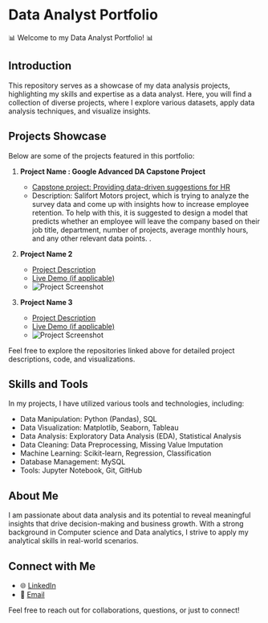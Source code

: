# Data Analyst Portfolio

📊 Welcome to my Data Analyst Portfolio! 📊

## Introduction

This repository serves as a showcase of my data analysis projects, highlighting my skills and expertise as a data analyst. Here, you will find a collection of diverse projects, where I explore various datasets, apply data analysis techniques, and visualize insights.

## Projects Showcase

Below are some of the projects featured in this portfolio:

1. **Project Name : Google Advanced DA Capstone Project**
   - [Capstone project: Providing data-driven suggestions for HR](https://github.com/Nebiyu-Abrie/Google-Advance-DA-Portfolio-Project----Salifort-Motors)
   - Description: Salifort Motors project, which is trying to analyze the survey data and come up with insights how to increase employee retention. To help with this, it is    suggested to design a model that predicts whether an employee will leave the company based on their job title, department, number of projects, average monthly hours, and any other relevant data points.  .

2. **Project Name 2**
   - [Project Description](link-to-project-repository)
   - [Live Demo (if applicable)](link-to-live-demo)
   - ![Project Screenshot](link-to-project-screenshot)

3. **Project Name 3**
   - [Project Description](link-to-project-repository)
   - [Live Demo (if applicable)](link-to-live-demo)
   - ![Project Screenshot](link-to-project-screenshot)

Feel free to explore the repositories linked above for detailed project descriptions, code, and visualizations.

## Skills and Tools

In my projects, I have utilized various tools and technologies, including:

- Data Manipulation: Python (Pandas), SQL
- Data Visualization: Matplotlib, Seaborn, Tableau
- Data Analysis: Exploratory Data Analysis (EDA), Statistical Analysis
- Data Cleaning: Data Preprocessing, Missing Value Imputation
- Machine Learning: Scikit-learn, Regression, Classification
- Database Management: MySQL
- Tools: Jupyter Notebook, Git, GitHub

## About Me

I am passionate about data analysis and its potential to reveal meaningful insights that drive decision-making and business growth. With a strong background in 
Computer science and Data analytics, I strive to apply my analytical skills in real-world scenarios.

## Connect with Me

- 🌐 [LinkedIn](https://www.linkedin.com/in/nebiyu-abrie-157824143/)
- 📧 [Email](ntsegaye77@gmail.com)

Feel free to reach out for collaborations, questions, or just to connect!
